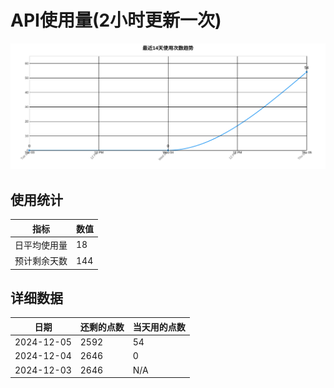 # API使用量(2小时更新一次)



 ![走势图](./chart.svg)

## 使用统计

| 指标 | 数值 |
|------|------|
| 日平均使用量 | 18 |
| 预计剩余天数 | 144 |

## 详细数据

| 日期 | 还剩的点数 | 当天用的点数 |
|------|------------|-------------|
| 2024-12-05 | 2592 | 54 |
| 2024-12-04 | 2646 | 0 |
| 2024-12-03 | 2646 | N/A |
